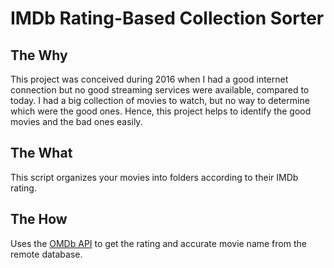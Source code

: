 # IMDb Rating-Based Collection Sorter

## The Why

This project was conceived during 2016 when I had a good internet connection but no good streaming services were available, compared to today.
I had a big collection of movies to watch, but no way to determine which were the good ones.
Hence, this project helps to identify the good movies and the bad ones easily.

## The What

This script organizes your movies into folders according to their IMDb rating.

## The How

Uses the [OMDb API](https://www.omdbapi.com/) to get the rating and accurate movie name from the remote database.
